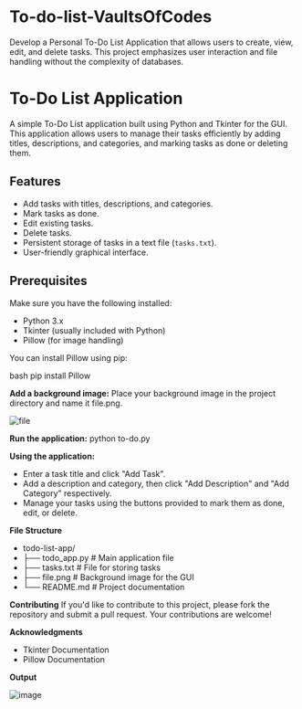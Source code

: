 # To-do-list-VaultsOfCodes
Develop a Personal To-Do List Application that allows users to create, view, edit, and delete tasks. This project emphasizes user interaction and file handling without the complexity of databases.
# To-Do List Application

A simple To-Do List application built using Python and Tkinter for the GUI. This application allows users to manage their tasks efficiently by adding titles, descriptions, and categories, and marking tasks as done or deleting them.

## Features

- Add tasks with titles, descriptions, and categories.
- Mark tasks as done.
- Edit existing tasks.
- Delete tasks.
- Persistent storage of tasks in a text file (`tasks.txt`).
- User-friendly graphical interface.

## Prerequisites

Make sure you have the following installed:

- Python 3.x
- Tkinter (usually included with Python)
- Pillow (for image handling)

You can install Pillow using pip:

bash
pip install Pillow

**Add a background image:**
Place your background image in the project directory and name it file.png.

![file](https://github.com/user-attachments/assets/b4001484-d57c-4697-8094-6b7ce9169053)

**Run the application:**
python to-do.py

**Using the application:**
- Enter a task title and click "Add Task".
- Add a description and category, then click "Add Description" and "Add Category" respectively.
- Manage your tasks using the buttons provided to mark them as done, edit, or delete.

**File Structure**
- todo-list-app/
- ├── todo_app.py        # Main application file
- ├── tasks.txt          # File for storing tasks
- ├── file.png           # Background image for the GUI
- └── README.md          # Project documentation

**Contributing**
If you'd like to contribute to this project, please fork the repository and submit a pull request. Your contributions are welcome!

**Acknowledgments**
- Tkinter Documentation
- Pillow Documentation

**Output**


![image](https://github.com/user-attachments/assets/019636e5-a0f0-4ab1-92da-fa9ef8ae5c02)

